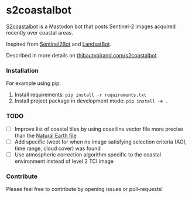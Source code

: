 # s2coastalbot

[S2coastalbot](https://mastodon.social/@s2coastalbot) is a Mastodon bot that posts Sentinel-2 images acquired recently over coastal areas.

Inspired from [Sentinel2Bot](https://twitter.com/Sentinel2Bot) and [LandsatBot](https://twitter.com/LandsatBot).

Described in more details on [thibautvoirand.com/s2coastalbot](https://thibautvoirand.com/s2coastalbot/).

### Installation

For example using pip:
1. Install requirements: `pip install -r requirements.txt`
2. Install project package in development mode: `pip install -e .`

### TODO

* [ ] Improve list of coastal tiles by using coastline vector file more precise than the [Natural Earth file](https://www.naturalearthdata.com/downloads/10m-physical-vectors/10m-coastline/)
* [ ] Add specific tweet for when no image satisfying selection criteria (AOI, time range, cloud cover) was found
* [ ] Use atmospheric correction algorithm specific to the coastal environment instead of level 2 TCI image

### Contribute

Please feel free to contribute by opening issues or pull-requests!
